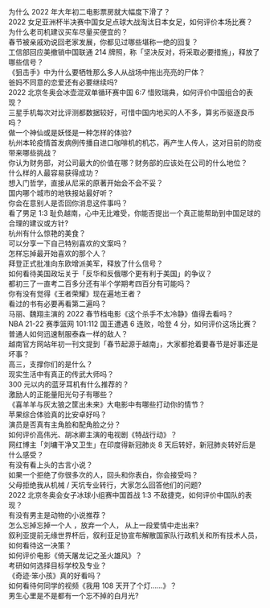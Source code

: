 为什么 2022 年大年初二电影票房就大幅度下滑了？  
2022 女足亚洲杯半决赛中国女足点球大战淘汰日本女足，如何评价本场比赛？  
为什么老司机建议买车尽量买便宜的？  
春节被亲戚劝说回老家发展，你都见过哪些堪称一绝的回复？  
工信部回应美撤销中国联通 214 牌照，称「坚决反对，将采取必要措施」，释放了哪些信号？  
《狙击手》中为什么要牺牲那么多人从战场中拖出亮亮的尸体？  
爸妈不同意的恋爱还有必要继续吗?  
2022 北京冬奥会冰壶混双单循环赛中国 6:7 惜败瑞典，如何评价中国组合的表现？  
三星手机每次对比评测都数据较好，可惜中国内地买的人不多，算劣币驱逐良币吗？  
做一个神仙或是妖怪是一种怎样的体验?  
杭州本轮疫情首发病例传播自进口咖啡机的机芯，再产生人传人，这对目前的防疫带来哪些挑战？  
你认为财务部，对公司最大的价值在哪？财务部的应该处在公司的什么地位？  
什么样的人最容易获得成功？  
想入门哲学，直接从尼采的原著开始会不会不妥？  
国内哪个城市的地铁报站最好听？  
你会在意别人是否回你消息这件事吗？  
看了男足 1:3 耻负越南，心中无比难受，你能否提出一个真正能帮助到中国足球的合理的建议或方针?  
杭州有什么惊艳的美食？  
可以分享一下自己特别喜欢的文案吗？  
怎样忘掉最开始喜欢的那个人？  
拜登正式批准向东欧增派美军，释放了什么信号？  
如何看待美国政坛关于「反华和反俄哪个更有利于美国」的争议？  
都初三了一直考二百多分还有半个学期考四百分有可能吗？  
你有没有觉得《王者荣耀》现在遍地王者？  
看过的书有必要再看第二遍吗？  
马丽、魏翔主演的 2022 春节档电影《这个杀手不太冷静》值得去看吗？  
NBA 21-22 赛季篮网 101:112 国王遭遇 6 连败，哈登 4 分，如何评价这场比赛？  
普通人如何迅速制服泰森一样的敌人？  
越南官方网站年初一刊文提到「春节起源于越南」，大家都抢着要春节是好事还是坏事？  
高三，支撑你们的是什么？  
现实生活中有真正的传武大师吗？  
300 元以内的蓝牙耳机有什么推荐的？  
激励人的正能量阳光句子有哪些？  
《喜羊羊与灰太狼之筐出未来》大电影中有哪些打动你的情节？  
苹果综合体验真的比安卓好吗？  
演员是否真有主角脸和配角脸之分？  
如何评价高伟光、胡冰卿主演的电视剧《特战行动》？  
网红博主「刘墉干净又卫生」在印度得新冠肺炎 8 天后转好，新冠肺炎转好后是什么感受？  
有没有看上头的古言小说？  
如果一个拒绝了你很多次的人，回头和你表白，你会接受吗？  
父母拒绝我从机械 / 天坑专业转行，大家怎么回答他们的问题?  
2022 北京冬奥会女子冰球小组赛中国首战 1:3 不敌捷克，如何评价中国队的表现？  
有没有男主是动物的小说推荐？  
怎么忘掉忘掉一个人 ，放弃一个人， 从上一段爱情中走出来?  
叙利亚提前无缘世界杯后，叙利亚足协宣布解散国家队行政机关和所有技术人员，如何看待这一决策？  
如何评价电影《倚天屠龙记之圣火雄风》？  
考研如何选择目标学校及专业？  
《奇迹·笨小孩》真的好看吗？  
如何看待何同学的视频《我用 108 天开了个灯......》？  
男生心里是不是都有一个忘不掉的白月光?  

